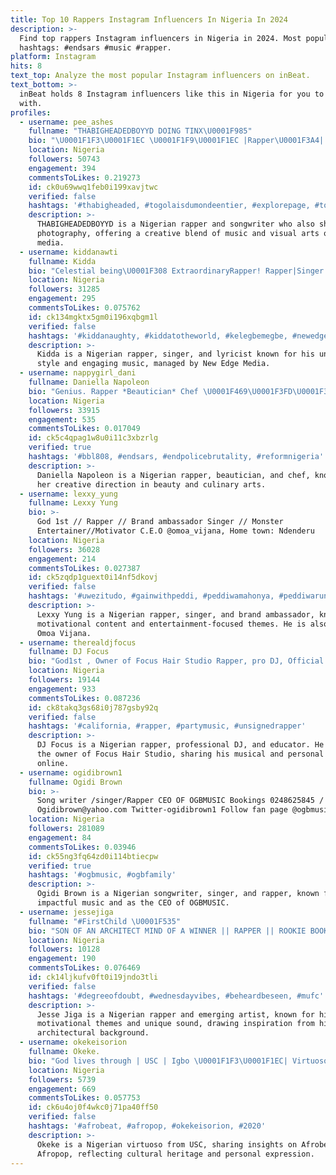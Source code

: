 ```yaml
---
title: Top 10 Rappers Instagram Influencers In Nigeria In 2024
description: >-
  Find top rappers Instagram influencers in Nigeria in 2024. Most popular
  hashtags: #endsars #music #rapper.
platform: Instagram
hits: 8
text_top: Analyze the most popular Instagram influencers on inBeat.
text_bottom: >-
  inBeat holds 8 Instagram influencers like this in Nigeria for you to work
  with.
profiles:
  - username: pee_ashes
    fullname: "THABIGHEADEDBOYYD DOING TINX\U0001F985"
    bio: "\U0001F1F3\U0001F1EC \U0001F1F9\U0001F1EC |Rapper\U0001F3A4| Song Writer\U0001F4DD | Photographer\U0001F4F8 Bookings:emmaechesi@gmail.com Dm for Collaborations \U0001F449\U0001F3FB\U0001F448\U0001F3FB Use the link below to access all my socials\U0001F447\U0001F3FB"
    location: Nigeria
    followers: 50743
    engagement: 394
    commentsToLikes: 0.219273
    id: ck0u69wwq1feb0i199xavjtwc
    verified: false
    hashtags: '#thabigheaded, #togolaisdumondeentier, #explorepage, #togolais'
    description: >-
      THABIGHEADEDBOYYD is a Nigerian rapper and songwriter who also showcases
      photography, offering a creative blend of music and visual arts on social
      media.
  - username: kiddanawti
    fullname: Kidda
    bio: "Celestial being\U0001F308 ExtraordinaryRapper! Rapper|Singer|Lyricist Mgt:@Newedgemedia"
    location: Nigeria
    followers: 31285
    engagement: 295
    commentsToLikes: 0.075762
    id: ck134mgktx5gm0i196xqbgm1l
    verified: false
    hashtags: '#kiddanaughty, #kiddatotheworld, #kelegbemegbe, #newedgemedia'
    description: >-
      Kidda is a Nigerian rapper, singer, and lyricist known for his unique
      style and engaging music, managed by New Edge Media.
  - username: nappygirl_dani
    fullname: Daniella Napoleon
    bio: "Genius. Rapper *Beautician* Chef \U0001F469\U0001F3FD‍\U0001F373 Creative director \U0001F3AC For bookings lumberjackent@yahoo.com www.daniellanapoleon.com Business @delphinebeautyworld"
    location: Nigeria
    followers: 33915
    engagement: 535
    commentsToLikes: 0.017049
    id: ck5c4qpag1w8u0i11c3xbzrlg
    verified: true
    hashtags: '#bbl808, #endsars, #endpolicebrutality, #reformnigeria'
    description: >-
      Daniella Napoleon is a Nigerian rapper, beautician, and chef, known for
      her creative direction in beauty and culinary arts.
  - username: lexxy_yung
    fullname: Lexxy Yung
    bio: >-
      God 1st // Rapper // Brand ambassador Singer // Monster
      Entertainer//Motivator C.E.O @omoa_vijana, Home town: Ndenderu
    location: Nigeria
    followers: 36028
    engagement: 214
    commentsToLikes: 0.027387
    id: ck5zqdp1guext0i14nf5dkovj
    verified: false
    hashtags: '#uwezitudo, #gainwithpeddi, #peddiwamahonya, #peddiwarunda'
    description: >-
      Lexxy Yung is a Nigerian rapper, singer, and brand ambassador, known for
      motivational content and entertainment-focused themes. He is also a CEO at
      Omoa Vijana.
  - username: therealdjfocus
    fullname: DJ Focus
    bio: "God1st , Owner of Focus Hair Studio Rapper, pro DJ, Official Booking Djfocus85@gmail.com Watch my new video Kickback Music here \U0001F447\U0001F3FE\U0001F447\U0001F3FE\U0001F447\U0001F3FE\U0001F447\U0001F3FE\U0001F447\U0001F3FE\U0001F447\U0001F3FE"
    location: Nigeria
    followers: 19144
    engagement: 933
    commentsToLikes: 0.087236
    id: ck8takq3gs68i0j787gsby92q
    verified: false
    hashtags: '#california, #rapper, #partymusic, #unsignedrapper'
    description: >-
      DJ Focus is a Nigerian rapper, professional DJ, and educator. He is also
      the owner of Focus Hair Studio, sharing his musical and personal insights
      online.
  - username: ogidibrown1
    fullname: Ogidi Brown
    bio: >-
      Song writer /singer/Rapper CEO OF OGBMUSIC Bookings 0248625845 /
      Ogidibrown@yahoo.com Twitter-ogidibrown1 Follow fan page @ogbmusicfanpage
    location: Nigeria
    followers: 281089
    engagement: 84
    commentsToLikes: 0.03946
    id: ck55ng3fq64zd0i114btiecpw
    verified: true
    hashtags: '#ogbmusic, #ogbfamily'
    description: >-
      Ogidi Brown is a Nigerian songwriter, singer, and rapper, known for his
      impactful music and as the CEO of OGBMUSIC.
  - username: jessejiga
    fullname: "#FirstChild \U0001F535"
    bio: "SON OF AN ARCHITECT MIND OF A WINNER || RAPPER || ROOKIE BOOKINGS Contact MANAGEMENT : @AYAYA_MEDIA #BELIKETHIS IS NOW AVAILABLE \U0001F447"
    location: Nigeria
    followers: 10128
    engagement: 190
    commentsToLikes: 0.076469
    id: ck14ljkufv0ft0i19jndo3tli
    verified: false
    hashtags: '#degreeofdoubt, #wednesdayvibes, #beheardbeseen, #mufc'
    description: >-
      Jesse Jiga is a Nigerian rapper and emerging artist, known for his
      motivational themes and unique sound, drawing inspiration from his
      architectural background.
  - username: okekeisorion
    fullname: Okeke.
    bio: "God lives through | USC | Igbo \U0001F1F3\U0001F1EC| Virtuoso"
    location: Nigeria
    followers: 5739
    engagement: 669
    commentsToLikes: 0.057753
    id: ck6u4oj0f4wkc0j71pa40ff50
    verified: false
    hashtags: '#afrobeat, #afropop, #okekeisorion, #2020'
    description: >-
      Okeke is a Nigerian virtuoso from USC, sharing insights on Afrobeat and
      Afropop, reflecting cultural heritage and personal expression.
---
```


